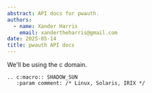 ```yaml
---
abstract: API docs for pwauth.
authors:
  - name: Xander Harris
    email: xandertheharris@gmail.com
date: 2025-05-14
title: pwauth API docs
---
```


We'll be using the c domain.

```{eval-rst}
.. c:macro:: SHADOW_SUN
   :param comment: /* Linux, Solaris, IRIX */

```
